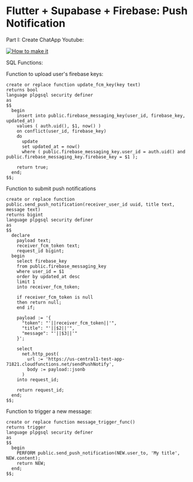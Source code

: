 # Flutter + Supabase + Firebase: Push Notification

Part I: Create ChatApp
Youtube:

[![How to make it](https://img.youtube.com/vi/Ll60tsXyazM/0.jpg)](https://www.youtube.com/watch?v=Ll60tsXyazM)


SQL Functions:

Function to upload user's firebase keys:
```
create or replace function update_fcm_key(key text)
returns bool
language plpgsql security definer
as
$$
  begin
    insert into public.firebase_messaging_key(user_id, firebase_key, updated_at)
    values ( auth.uid(), $1, now() )
    on conflict(user_id, firebase_key)
    do
      update
      set updated_at = now()
      where ( public.firebase_messaging_key.user_id = auth.uid() and public.firebase_messaging_key.firebase_key = $1 );

    return true;
  end;
$$;
```

Function to submit push notifications
```
create or replace function public.send_push_notification(receiver_user_id uuid, title text, message text)
returns bigint
language plpgsql security definer
as
$$
  declare
    payload text;
    receiver_fcm_token text;
    request_id bigint;
  begin
    select firebase_key
    from public.firebase_messaging_key
    where user_id = $1
    order by updated_at desc
    limit 1
    into receiver_fcm_token;

    if receiver_fcm_token is null
    then return null;
    end if;

    payload := '{
      "token": "'||receiver_fcm_token||'",
      "title": "'||$2||'",
      "message": "'||$3||'"
    }';

    select
      net.http_post(
        url := 'https://us-central1-test-app-71821.cloudfunctions.net/sendPushNotify',
        body := payload::jsonb
      )
    into request_id;

    return request_id;
  end;
$$;
```

Function to trigger a new message:
```
create or replace function message_trigger_func()
returns trigger
language plpgsql security definer
as
$$
  begin
    PERFORM public.send_push_notification(NEW.user_to, 'My title', NEW.content);
    return NEW;
  end;
$$;
```


